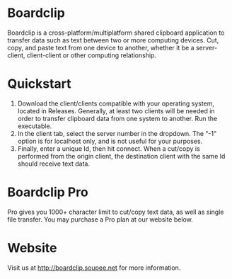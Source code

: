 # Boardclip
Boardclip is a cross-platform/multiplatform shared clipboard application to transfer data such as text between two or more computing devices. Cut, copy, and paste text from one device to another, whether it be a server-client, client-client or other computing relationship.

# Quickstart
1. Download the client/clients compatible with your operating system, located in Releases. Generally, at least two clients will be needed in order to transfer clipboard data from one system to another. Run the executable.
2. In the client tab, select the server number in the dropdown. The "-1" option is for localhost only, and is not useful for your purposes.
3. Finally, enter a unique Id, then hit connect. When a cut/copy is performed from the origin client, the destination client with the same Id should receive text data. 

# Boardclip Pro
Pro gives you 1000+ character limit to cut/copy text data, as well as single file transfer. You may purchase a Pro plan at our website below.

# Website
Visit us at http://boardclip.soupee.net for more information.
